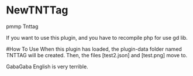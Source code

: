 # NewTNTTag
pmmp Tnttag 

If you want to use this plugin, and you have to recompile php for use gd lib.

#How To Use
When this plugin has loaded, the plugin-data folder named TNTTAG will be created.
Then, the files [test2.json] and [test.png] move to.

GabaGaba English is very terrible.
